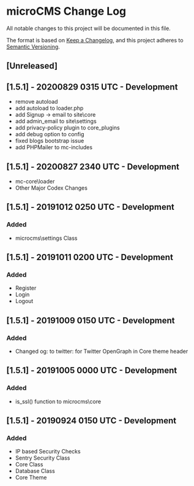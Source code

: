 # microCMS Change Log
All notable changes to this project will be documented in this file.

The format is based on [Keep a Changelog](https://keepachangelog.com/en/1.0.0/),
and this project adheres to [Semantic Versioning](https://semver.org/spec/v2.0.0.html).

## [Unreleased]

## [1.5.1] - 20200829 0315 UTC - Development
 - remove autoload
 - add autoload to loader.php
 - add Signup -> email to site\core
 - add admin_email to site\settings
 - add privacy-policy plugin to core_plugins
 - add debug option to config
 - fixed blogs bootstrap issue
 - add PHPMailer to mc-includes
 

## [1.5.1] - 20200827 2340 UTC - Development
- mc-core\loader
- Other Major Codex Changes

## [1.5.1] - 20191012 0250 UTC - Development

### Added
- microcms\settings Class

## [1.5.1] - 20191011 0200 UTC - Development

### Added
- Register
- Login
- Logout

## [1.5.1] - 20191009 0150 UTC - Development

### Added
- Changed og: to twitter: for Twitter OpenGraph in Core theme header

## [1.5.1] - 20191005 0000 UTC - Development

### Added
- is_ssl() function to microcms\core

## [1.5.1] - 20190924 0150 UTC - Development

### Added
- IP based Security Checks
- Sentry Security Class
- Core Class
- Database Class
- Core Theme
